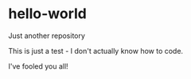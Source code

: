 # hello-world
Just another repository

This is just a test - I don't actually know how to code. 

I've fooled you all! 
